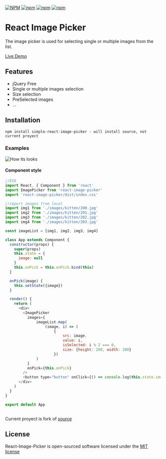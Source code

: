 [![NPM](https://img.shields.io/npm/v/react-image-picker.svg)](https://www.npmjs.com/package/react-image-picker)
[![npm](https://img.shields.io/npm/dt/react-image-picker.svg)](https://www.npmjs.com/package/react-image-picker)
[![npm](https://img.shields.io/npm/dm/react-image-picker.svg)](https://www.npmjs.com/package/react-image-picker)
[![npm](https://img.shields.io/npm/l/react-image-picker.svg)](http://opensource.org/licenses/MIT)

# React Image Picker
The image picker is used for selecting single or multiple images from the list.

[Live Demo](https://vashkevichsj16.github.io/node-image-picker-demo/)

## Features
- jQuery Free
- Single or multiple images selection
- Size selection
- PreSelected images
- ...

## Installation
```
npm install simple-react-image-picker - will install source, not current proyect
```

### Examples
![How its looks](https://raw.githubusercontent.com/bagongkia/react-image-picker/master/docs/img/react-image-picker-demo.jpg)


#### Component style
```javascript
//ES6
import React, { Component } from 'react'
import ImagePicker from 'react-image-picker'
import 'react-image-picker/dist/index.css'

//import images from local
import img1 from './images/kitten/200.jpg'
import img2 from './images/kitten/201.jpg'
import img3 from './images/kitten/202.jpg'
import img4 from './images/kitten/203.jpg'

const imageList = [img1, img2, img3, img4]

class App extends Component {
  constructor(props) {
    super(props)
    this.state = {
      image: null
    }
    this.onPick = this.onPick.bind(this)
  }

  onPick(image) {
    this.setState({image})
  }

  render() {
    return (
      <div>
        <ImagePicker 
          images={
              imageList.map(
                  (image, i) => (
                      {
                          src: image, 
                          value: i,
                          isSelected: i % 2 === 0,
                          size: {height: 200, width: 200}
                      })
              )
          }
          onPick={this.onPick}
        />
        <button type="button" onClick={() => console.log(this.state.image)}>OK</button>
      </div>
    )
  }
}

export default App
```

##
Current proyect is fork of [source](https://github.com/bagongkia/react-image-picker)

## License

React-Image-Picker is open-sourced software licensed under the [MIT license](http://opensource.org/licenses/MIT)

